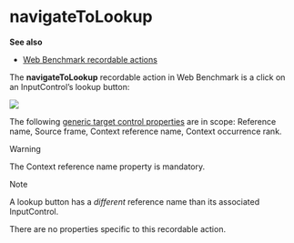 # navigateToLookup

**See also**

- [Web Benchmark recordable actions](/docs/Web%20and%20app%20UIs/Web%20Benchmark%20recordable%20actions)

The **navigateToLookup** recordable action in Web Benchmark is a click on an InputControl’s lookup button:

![](/api/Web%20and%20app%20UIs/Web%20Benchmark%20recordable%20actions/assets/0306a1cd-f6e6-4ce0-a595-90f8ae738c3e.png)

The following [generic target control properties](/docs/Web%20and%20app%20UIs/Testing%20your%20web%20application%20with%20USoft%20Web%20Benchmark/Web%20Benchmark%20test%20editing%20Identifying%20target%20controls%20and%20their%20properties.md) are in scope: Reference name, Source frame, Context reference name, Context occurrence rank.

> [!WARNING]
> The Context reference name property is mandatory.

> [!NOTE]
> A lookup button has a *different* reference name than its associated InputControl.

There are no properties specific to this recordable action.